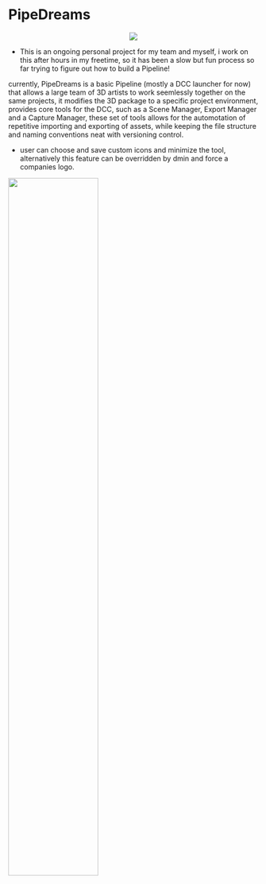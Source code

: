 # PipeDreams

<p align="center" width="10%">
<img src="https://user-images.githubusercontent.com/80905013/193423638-1d37a040-c230-48b5-a7dc-78e5a56ed3e2.gif">
</p>

- This is an ongoing personal project for my team and myself, i work on this after hours in my freetime, so it has been a slow but fun process so far trying to figure out
  how to build a Pipeline!

currently, PipeDreams is a basic Pipeline (mostly a DCC launcher for now) 
that allows a large team of 3D artists to work seemlessly together on the same projects,
it modifies the 3D package to a specific project environment, provides core tools for the DCC, such as a Scene Manager, Export Manager and a Capture Manager,
these set of tools allows for the automotation of repetitive importing and exporting of assets, while keeping the file structure and naming conventions neat
with versioning control.



- user can choose and save custom icons and minimize the tool, alternatively this feature can be overridden by dmin and force a companies logo.
<img src="https://user-images.githubusercontent.com/80905013/193425250-52573a42-4f55-4e63-855e-97dcd30b9956.gif" align="center" width="60%">

